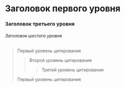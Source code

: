 #  Заголовок первого уровня #
### Заголовок третьего уровня ###
###### Заголовок шестого уровня ######


> Первый уровень цитирования
>> Второй уровень цитирования
>>> Третий уровень цитирования
>
>Первый уровень цитирования
